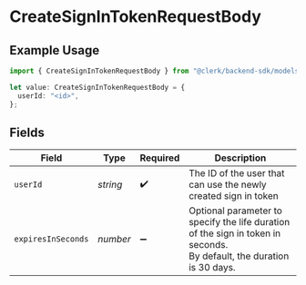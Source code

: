# CreateSignInTokenRequestBody

## Example Usage

```typescript
import { CreateSignInTokenRequestBody } from "@clerk/backend-sdk/models/operations";

let value: CreateSignInTokenRequestBody = {
  userId: "<id>",
};
```

## Fields

| Field                                                                                                                 | Type                                                                                                                  | Required                                                                                                              | Description                                                                                                           |
| --------------------------------------------------------------------------------------------------------------------- | --------------------------------------------------------------------------------------------------------------------- | --------------------------------------------------------------------------------------------------------------------- | --------------------------------------------------------------------------------------------------------------------- |
| `userId`                                                                                                              | *string*                                                                                                              | :heavy_check_mark:                                                                                                    | The ID of the user that can use the newly created sign in token                                                       |
| `expiresInSeconds`                                                                                                    | *number*                                                                                                              | :heavy_minus_sign:                                                                                                    | Optional parameter to specify the life duration of the sign in token in seconds.<br/>By default, the duration is 30 days. |